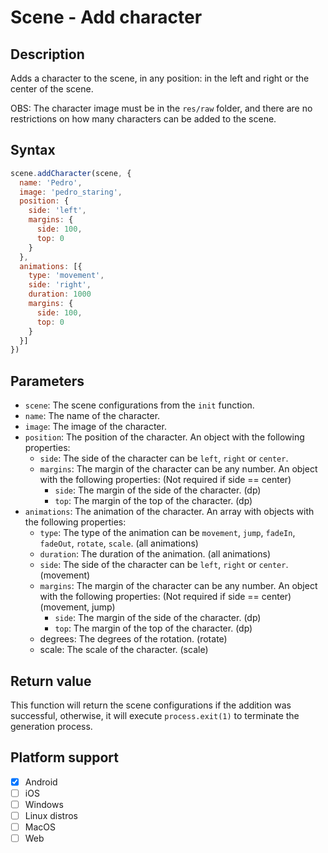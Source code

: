 # Scene - Add character

## Description

Adds a character to the scene, in any position: in the left and right or the center of the scene.

OBS: The character image must be in the `res/raw` folder, and there are no restrictions on how many characters can be added to the scene.

## Syntax

```js
scene.addCharacter(scene, {
  name: 'Pedro',
  image: 'pedro_staring',
  position: {
    side: 'left',
    margins: {
      side: 100,
      top: 0
    }
  },
  animations: [{
    type: 'movement',
    side: 'right',
    duration: 1000
    margins: {
      side: 100,
      top: 0
    }
  }]
})
```

## Parameters

- `scene`: The scene configurations from the `init` function.
- `name`: The name of the character.
- `image`: The image of the character.
- `position`: The position of the character. An object with the following properties:
  - `side`: The side of the character can be `left`, `right` or `center`.
  - `margins`: The margin of the character can be any number. An object with the following properties:  (Not required if side == center)
    - `side`: The margin of the side of the character. (dp)
    - `top`: The margin of the top of the character. (dp)
- `animations`: The animation of the character. An array with objects with the following properties:
  - `type`: The type of the animation can be `movement`, `jump`, `fadeIn`, `fadeOut`, `rotate`, `scale`. (all animations)
  - `duration`: The duration of the animation. (all animations)
  - `side`: The side of the character can be `left`, `right` or `center`. (movement)
  - `margins`: The margin of the character can be any number. An object with the following properties:  (Not required if side == center) (movement, jump)
    - `side`: The margin of the side of the character. (dp)
    - `top`: The margin of the top of the character. (dp)
  - degrees: The degrees of the rotation. (rotate)
  - scale: The scale of the character. (scale)

## Return value

This function will return the scene configurations if the addition was successful, otherwise, it will execute `process.exit(1)` to terminate the generation process.

## Platform support

- [x] Android
- [ ] iOS
- [ ] Windows
- [ ] Linux distros
- [ ] MacOS
- [ ] Web
